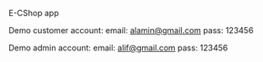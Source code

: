 E-CShop app


Demo customer account:
email: alamin@gmail.com
pass: 123456


Demo admin account:
email: alif@gmail.com
pass: 123456


